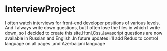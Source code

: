 # InterviewProject
I often watch interviews for front-end developer positions of various levels. And I always write down questions, but I often lose the files in which I write down, so I decided to create this site.Html,Css,Javascript questions are now available in Russian and English
.In future updates i'll add Redux  to control language on all pages ,and Azerbaijani language

